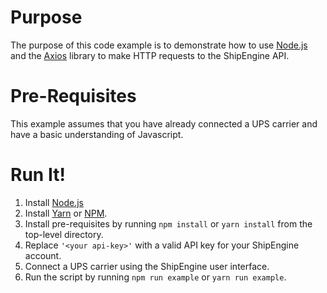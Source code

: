 # Purpose #
The purpose of this code example is to demonstrate how to use [Node.js]((https://nodejs.org/en/download/package-manager/) ) and the [Axios](https://github.com/axios/axios) library to make HTTP requests
to the ShipEngine API.

# Pre-Requisites #
This example assumes that you have already connected a UPS carrier and have a basic understanding of Javascript.

# Run It! #
1. Install [Node.js](https://nodejs.org/en/download/package-manager/)
2. Install [Yarn](https://flaviocopes.com/npm/) or [NPM](https://flaviocopes.com/yarn/).
3. Install pre-requisites by running `npm install` or `yarn install` from the top-level directory.
3. Replace `'<your api-key>'` with a valid API key for your ShipEngine account.
4. Connect a UPS carrier using the ShipEngine user interface.
4. Run the script by running `npm run example` or `yarn run example`.
